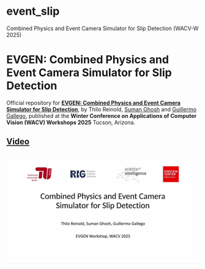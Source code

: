 # event_slip
Combined Physics and Event Camera Simulator for Slip Detection (WACV-W 2025)

# EVGEN: Combined Physics and Event Camera Simulator for Slip Detection

Official repository for [**EVGEN: Combined Physics and Event Camera Simulator for Slip Detection**](https://arxiv.org/pdf/2408.15605), by Thilo Reinold, [Suman Ghosh](https://www.linkedin.com/in/suman-ghosh-a8762576/) and [Guillermo Gallego](https://sites.google.com/view/guillermogallego), published at the **Winter Conference on Applications of Computer Vision (WACV) Workshops 2025** Tucson, Arizona.
<h2 align="left">
  
<!--- [Paper]() | [Video](https://youtu.be/U4eAC0ao2R8) | [Poster]() --->
[Video](https://youtu.be/U4eAC0ao2R8)
</h2>

[![EVGEN: Combined Physics and Event Camera Simulator for Slip Detection](evgen_thumbnail.jpg)](https://youtu.be/U4eAC0ao2R8)
